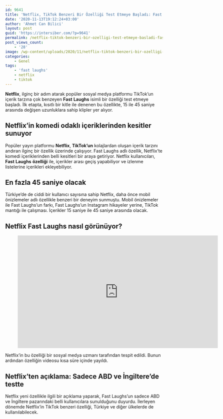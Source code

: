```yaml
---
id: 9641
title: 'Netflix, TikTok Benzeri Bir Özelliği Test Etmeye Başladı: Fast Laughs'
date: '2020-11-13T19:12:24+03:00'
author: 'Ahmet Can Bilici'
layout: post
guid: 'https://intersiber.com/?p=9641'
permalink: /netflix-tiktok-benzeri-bir-ozelligi-test-etmeye-basladi-fast-laughs/
post_views_count:
    - '28'
image: /wp-content/uploads/2020/11/netflix-tiktok-benzeri-bir-ozelligi-test-etmeye-basladi-fast-laughs.png
categories:
    - Genel
tags:
    - 'fast laughs'
    - netflix
    - tiktok
---
```


**Netflix**, ilginç bir adım atarak popüler sosyal medya platformu TikTok’un içerik tarzına çok benzeyen **Fast** **Laughs** isimli bir özelliği test etmeye başladı. İlk etapta, kısıtlı bir kitle ile denenen bu özellikte, 15 ile 45 saniye arasında değişen uzunluklara sahip klipler yer alıyor.

## Netflix’in komedi odaklı içeriklerinden kesitler sunuyor

Popüler yayın platformu **Netflix**, **TikTok’un** kolajlardan oluşan içerik tarzını andıran ilginç bir özellik üzerinde çalışıyor. Fast Laughs adlı özellik, Netflix’te komedi içeriklerinden belli kesitleri bir araya getiriyor. Netflix kullanıcıları, **Fast** **Laughs** **özelliği** ile, içerikler arası geçiş yapabiliyor ve izlenme listelerine içerikleri ekleyebiliyor.

## En fazla 45 saniye olacak

Türkiye’de de ciddi bir kullanıcı sayısına sahip Netflix, daha önce mobil önizlemeler adlı özellikle benzeri bir deneyim sunmuştu. Mobil önizlemeler ile Fast Laughs’un farkı, Fast Laughs’un Instagram hikayeler yerine, TikTok mantığı ile çalışması. İçerikler 15 saniye ile 45 saniye arasında olacak.

## Netflix Fast Laughs nasıl görünüyor?

<figure class="wp-block-embed-youtube wp-block-embed is-type-video is-provider-youtube wp-embed-aspect-16-9 wp-has-aspect-ratio"><div class="wp-block-embed__wrapper"><span class="embed-youtube" style="text-align:center; display: block;"><iframe allowfullscreen="true" class="youtube-player" height="360" src="https://www.youtube.com/embed/o3iWxcXdSq0?version=3&rel=1&fs=1&autohide=2&showsearch=0&showinfo=1&iv_load_policy=1&wmode=transparent" style="border:0;" width="640"></iframe></span></div></figure>Netflix’in bu özelliği bir sosyal medya uzmanı tarafından tespit edildi. Bunun ardından özelliğin videosu kısa süre içinde yayıldı.

## Netflix’ten açıklama: Sadece ABD ve İngiltere’de testte

Netflix yeni özellikle ilgili bir açıklama yaparak, Fast Laughs’un sadece ABD ve İngiltere pazarındaki belli kullanıcılara sunulduğunu duyurdu. İlerleyen dönemde Netflix’in TikTok benzeri özelliği, Türkiye ve diğer ülkelerde de kullanılabilecek.